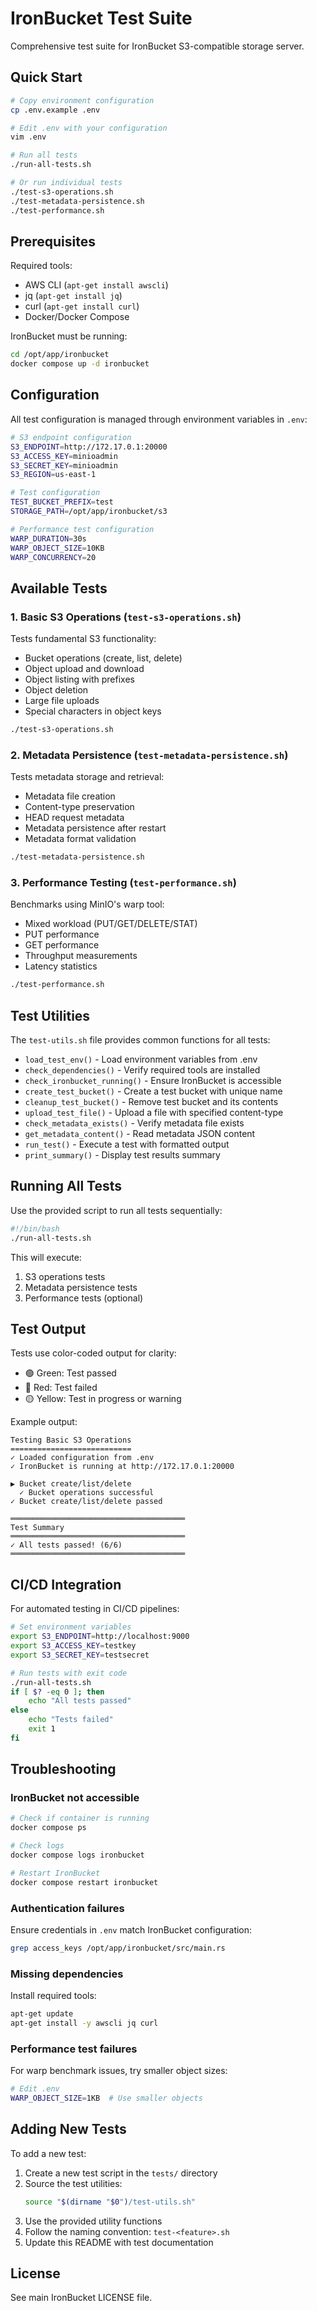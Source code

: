 # IronBucket Test Suite

Comprehensive test suite for IronBucket S3-compatible storage server.

## Quick Start

```bash
# Copy environment configuration
cp .env.example .env

# Edit .env with your configuration
vim .env

# Run all tests
./run-all-tests.sh

# Or run individual tests
./test-s3-operations.sh
./test-metadata-persistence.sh
./test-performance.sh
```

## Prerequisites

Required tools:
- AWS CLI (`apt-get install awscli`)
- jq (`apt-get install jq`)
- curl (`apt-get install curl`)
- Docker/Docker Compose

IronBucket must be running:
```bash
cd /opt/app/ironbucket
docker compose up -d ironbucket
```

## Configuration

All test configuration is managed through environment variables in `.env`:

```bash
# S3 endpoint configuration
S3_ENDPOINT=http://172.17.0.1:20000
S3_ACCESS_KEY=minioadmin
S3_SECRET_KEY=minioadmin
S3_REGION=us-east-1

# Test configuration
TEST_BUCKET_PREFIX=test
STORAGE_PATH=/opt/app/ironbucket/s3

# Performance test configuration
WARP_DURATION=30s
WARP_OBJECT_SIZE=10KB
WARP_CONCURRENCY=20
```

## Available Tests

### 1. Basic S3 Operations (`test-s3-operations.sh`)

Tests fundamental S3 functionality:
- Bucket operations (create, list, delete)
- Object upload and download
- Object listing with prefixes
- Object deletion
- Large file uploads
- Special characters in object keys

```bash
./test-s3-operations.sh
```

### 2. Metadata Persistence (`test-metadata-persistence.sh`)

Tests metadata storage and retrieval:
- Metadata file creation
- Content-type preservation
- HEAD request metadata
- Metadata persistence after restart
- Metadata format validation

```bash
./test-metadata-persistence.sh
```

### 3. Performance Testing (`test-performance.sh`)

Benchmarks using MinIO's warp tool:
- Mixed workload (PUT/GET/DELETE/STAT)
- PUT performance
- GET performance
- Throughput measurements
- Latency statistics

```bash
./test-performance.sh
```

## Test Utilities

The `test-utils.sh` file provides common functions for all tests:

- `load_test_env()` - Load environment variables from .env
- `check_dependencies()` - Verify required tools are installed
- `check_ironbucket_running()` - Ensure IronBucket is accessible
- `create_test_bucket()` - Create a test bucket with unique name
- `cleanup_test_bucket()` - Remove test bucket and its contents
- `upload_test_file()` - Upload a file with specified content-type
- `check_metadata_exists()` - Verify metadata file exists
- `get_metadata_content()` - Read metadata JSON content
- `run_test()` - Execute a test with formatted output
- `print_summary()` - Display test results summary

## Running All Tests

Use the provided script to run all tests sequentially:

```bash
#!/bin/bash
./run-all-tests.sh
```

This will execute:
1. S3 operations tests
2. Metadata persistence tests
3. Performance tests (optional)

## Test Output

Tests use color-coded output for clarity:
- 🟢 Green: Test passed
- 🔴 Red: Test failed
- 🟡 Yellow: Test in progress or warning

Example output:
```
Testing Basic S3 Operations
===========================
✓ Loaded configuration from .env
✓ IronBucket is running at http://172.17.0.1:20000

▶ Bucket create/list/delete
  ✓ Bucket operations successful
✓ Bucket create/list/delete passed

═══════════════════════════════════════
Test Summary
═══════════════════════════════════════
✓ All tests passed! (6/6)
═══════════════════════════════════════
```

## CI/CD Integration

For automated testing in CI/CD pipelines:

```bash
# Set environment variables
export S3_ENDPOINT=http://localhost:9000
export S3_ACCESS_KEY=testkey
export S3_SECRET_KEY=testsecret

# Run tests with exit code
./run-all-tests.sh
if [ $? -eq 0 ]; then
    echo "All tests passed"
else
    echo "Tests failed"
    exit 1
fi
```

## Troubleshooting

### IronBucket not accessible
```bash
# Check if container is running
docker compose ps

# Check logs
docker compose logs ironbucket

# Restart IronBucket
docker compose restart ironbucket
```

### Authentication failures
Ensure credentials in `.env` match IronBucket configuration:
```bash
grep access_keys /opt/app/ironbucket/src/main.rs
```

### Missing dependencies
Install required tools:
```bash
apt-get update
apt-get install -y awscli jq curl
```

### Performance test failures
For warp benchmark issues, try smaller object sizes:
```bash
# Edit .env
WARP_OBJECT_SIZE=1KB  # Use smaller objects
```

## Adding New Tests

To add a new test:

1. Create a new test script in the `tests/` directory
2. Source the test utilities:
   ```bash
   source "$(dirname "$0")/test-utils.sh"
   ```
3. Use the provided utility functions
4. Follow the naming convention: `test-<feature>.sh`
5. Update this README with test documentation

## License

See main IronBucket LICENSE file.